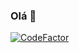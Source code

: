 
### Olá 👋

[![CodeFactor](<URL_DO_SEU_BADGE>)](https://www.codefactor.io/repository/github/seu-usuario/seu-repositorio)

